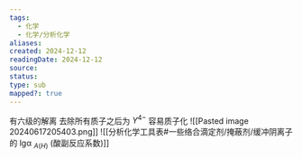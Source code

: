 ```yaml
---
tags:
  - 化学
  - 化学/分析化学
aliases: 
created: 2024-12-12
readingDate: 2024-12-12
source: 
status: 
type: sub
mapped?: true
---
```

有六级的解离
去除所有质子之后为 $Y^{4-}$
容易质子化
![[Pasted image 20240617205403.png]]
![[分析化学工具表#一些络合滴定剂/掩蔽剂/缓冲阴离子的 lgα $_{A(H)}$ (酸副反应系数)]]




